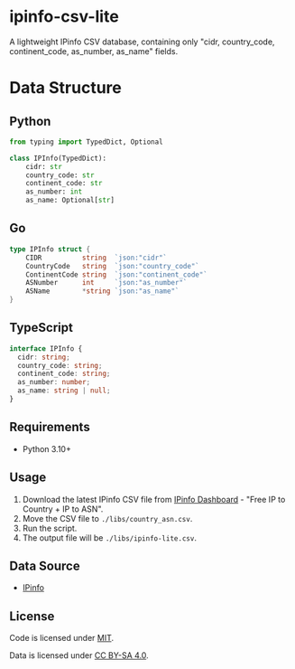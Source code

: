 # ipinfo-csv-lite

A lightweight IPinfo CSV database, containing only "cidr, country_code, continent_code, as_number, as_name" fields.

# Data Structure

## Python

```python
from typing import TypedDict, Optional

class IPInfo(TypedDict):
    cidr: str
    country_code: str 
    continent_code: str
    as_number: int
    as_name: Optional[str]
```

## Go

```go
type IPInfo struct {
    CIDR          string  `json:"cidr"`
    CountryCode   string  `json:"country_code"`
    ContinentCode string  `json:"continent_code"` 
    ASNumber      int     `json:"as_number"`
    ASName        *string `json:"as_name"`
}
```

## TypeScript

```typescript
interface IPInfo {
  cidr: string;
  country_code: string;
  continent_code: string;
  as_number: number;
  as_name: string | null;
}
```

## Requirements

- Python 3.10+

## Usage

1. Download the latest IPinfo CSV file from [IPinfo Dashboard](https://ipinfo.io/account/data-downloads) - "Free IP to Country + IP to ASN".
2. Move the CSV file to `./libs/country_asn.csv`.
3. Run the script.
4. The output file will be `./libs/ipinfo-lite.csv`.

## Data Source

- [IPinfo](https://ipinfo.io/)

## License

Code is licensed under [MIT](LICENSE).

Data is licensed under [CC BY-SA 4.0](https://creativecommons.org/licenses/by-sa/4.0/).